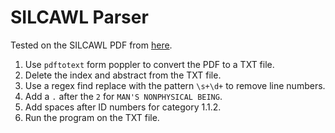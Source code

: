 SILCAWL Parser
==============

Tested on the SILCAWL PDF from [here](https://www.sil.org/resources/archives/7882).

1. Use `pdftotext` form poppler to convert the PDF to a TXT file.
2. Delete the index and abstract from the TXT file.
3. Use a regex find replace with the pattern `\s+\d+` to remove line numbers.
4. Add a `.` after the `2` for `MAN'S NONPHYSICAL BEING`.
5. Add spaces after ID numbers for category 1.1.2.
5. Run the program on the TXT file.
